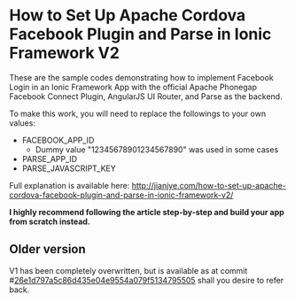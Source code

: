 # How to Set Up Apache Cordova Facebook Plugin and Parse in Ionic Framework V2

These are the sample codes demonstrating how to implement Facebook Login in an Ionic Framework App with the official Apache Phonegap Facebook Connect Plugin, AngularJS UI Router, and Parse as the backend.

To make this work, you will need to replace the followings to your own values:
* FACEBOOK_APP_ID
  * Dummy value "12345678901234567890" was used in some cases
* PARSE_APP_ID
* PARSE_JAVASCRIPT_KEY

Full explanation is available here: http://jianjye.com/how-to-set-up-apache-cordova-facebook-plugin-and-parse-in-ionic-framework-v2/

**I highly recommend following the article step-by-step and build your app from scratch instead.**


## Older version

V1 has been completely overwritten, but is available as at commit #[26e1d797a5c86d435e04e9554a079f5134795505](https://github.com/jjsee/facebook-connect-plugin-parse-phonegap-ionic/commit/26e1d797a5c86d435e04e9554a079f5134795505) shall you desire to refer back.


